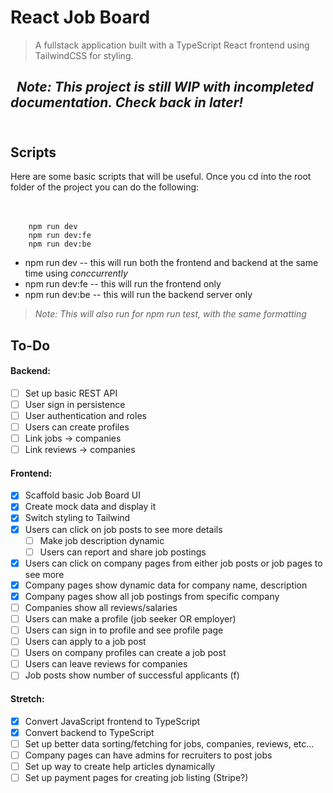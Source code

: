 # React Job Board  

> A fullstack application built with a TypeScript React frontend using TailwindCSS for styling. 

&nbsp;
_Note: This project is still WIP with incompleted documentation. Check back in later!_  
&nbsp;
---
## Scripts
Here are some basic scripts that will be useful. Once you cd into the root folder of the project you can do the following:
&nbsp;  
&nbsp;  
&nbsp;  

```
    npm run dev
    npm run dev:fe
    npm run dev:be
```
+ npm run dev -- this will run both the frontend and backend at the same time using _conccurrently_
+ npm run dev:fe -- this will run the frontend only
+ npm run dev:be -- this will run the backend server only
>_Note: This will also run for npm run test, with the same formatting_



## To-Do  
#### Backend:
- [ ] Set up basic REST API
- [ ] User sign in persistence
- [ ] User authentication and roles
- [ ] Users can create profiles
- [ ] Link jobs -> companies
- [ ] Link reviews -> companies

#### Frontend:
- [x] Scaffold basic Job Board UI
- [x] Create mock data and display it
- [x] Switch styling to Tailwind
- [x] Users can click on job posts to see more details
    - [ ] Make job description dynamic
    - [ ] Users can report and share job postings
- [x] Users can click on company pages from either job posts or job pages to see more
- [x] Company pages show dynamic data for company name, description
- [x] Company pages show all job postings from specific company
- [ ] Companies show all reviews/salaries
- [ ] Users can make a profile (job seeker OR employer)
- [ ] Users can sign in to profile and see profile page
- [ ] Users can apply to a job post
- [ ] Users on company profiles can create a job post
- [ ] Users can leave reviews for companies
- [ ] Job posts show number of successful applicants (f)

#### Stretch:  
- [x] Convert JavaScript frontend to TypeScript
- [x] Convert backend to TypeScript
- [ ] Set up better data sorting/fetching for jobs, companies, reviews, etc...
- [ ] Company pages can have admins for recruiters to post jobs
- [ ] Set up way to create help articles dynamically
- [ ] Set up payment pages for creating job listing (Stripe?)